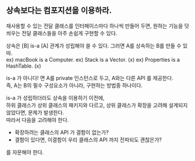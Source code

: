 ## 상속보다는 컴포지션을 이용하라.

재사용할 수 있는 전달 클래스를 인터페이스마다 하나씩 만들어 두면, 원하는 기능을 덧씌우는 전달 클래스들을 아주 손쉽게 구현할 수 있다.

상속은 [B] is-a [A] 관계가 성립해야 쓸 수 있다. 그러면 A를 상속하는 B를 만들 수 있따.  
ex) macBook is a Computer.
ex) Stack is a Vector. (x)
ex) Properties is a HashTable. (x)

is-a 가 아니다! 면 A를 private 인스턴스로 두고, A와는 다른 API 를 제공한다.  
즉, A는 B의 필수 구성요소가 아니라, 구현하는 방법중 하나이다.

is-a 가 성립하더라도 상속을 이용하기 이전에,  
하위 클래스가 상위 클래스의 패키지와 다르고, 상위 클래스가 확장을 고려해 설계되지 않았다면, 문제가 발생한다.  
따라서 다음을 고려해야 한다.

 - 확장하려는 클래스의 API 가 결함이 없는가?  
 - 결함이 있다면, 이결함이 우리 클래스의 API 까지 전파되도 괜찮은가?  

를 자문해야 한다.